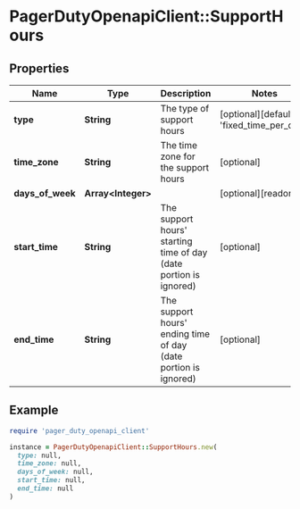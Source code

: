 # PagerDutyOpenapiClient::SupportHours

## Properties

| Name | Type | Description | Notes |
| ---- | ---- | ----------- | ----- |
| **type** | **String** | The type of support hours | [optional][default to &#39;fixed_time_per_day&#39;] |
| **time_zone** | **String** | The time zone for the support hours | [optional] |
| **days_of_week** | **Array&lt;Integer&gt;** |  | [optional][readonly] |
| **start_time** | **String** | The support hours&#39; starting time of day (date portion is ignored) | [optional] |
| **end_time** | **String** | The support hours&#39; ending time of day (date portion is ignored) | [optional] |

## Example

```ruby
require 'pager_duty_openapi_client'

instance = PagerDutyOpenapiClient::SupportHours.new(
  type: null,
  time_zone: null,
  days_of_week: null,
  start_time: null,
  end_time: null
)
```

